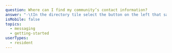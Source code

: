 ```yaml
---
question: Where can I find my community’s contact information?
answer: "-\tIn the directory tile select the button on the left that says “community”.\n"
isMobile: false
topics:
  - messaging
  - getting-started
userTypes:
  - resident
---
```


